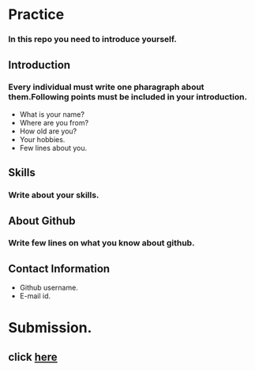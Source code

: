 # Practice
### In this repo you need to introduce yourself.
## Introduction 
### Every individual must write one pharagraph about them.Following points must be included in your introduction. 
- What is your name?
- Where are you from?
- How old are you?
- Your hobbies.
- Few lines about you.
## Skills
### Write about your skills.
## About Github
### Write few lines on what you know about github.
## Contact Information
- Github username.
- E-mail id.
# Submission.
## click [here](https://github.com/classsankalp/prastice/tree/master/submission)
